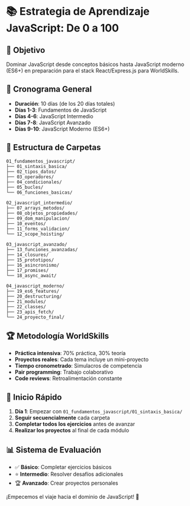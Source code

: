 # 📚 Estrategia de Aprendizaje JavaScript: De 0 a 100

## 🎯 Objetivo

Dominar JavaScript desde conceptos básicos hasta JavaScript moderno (ES6+) en preparación para el stack React/Express.js para WorldSkills.

## 📅 Cronograma General

- **Duración**: 10 días (de los 20 días totales)
- **Días 1-3**: Fundamentos de JavaScript
- **Días 4-6**: JavaScript Intermedio
- **Días 7-8**: JavaScript Avanzado
- **Días 9-10**: JavaScript Moderno (ES6+)

## 📂 Estructura de Carpetas

```
01_fundamentos_javascript/
├── 01_sintaxis_basica/
├── 02_tipos_datos/
├── 03_operadores/
├── 04_condicionales/
├── 05_bucles/
└── 06_funciones_basicas/

02_javascript_intermedio/
├── 07_arrays_metodos/
├── 08_objetos_propiedades/
├── 09_dom_manipulacion/
├── 10_eventos/
├── 11_forms_validacion/
└── 12_scope_hoisting/

03_javascript_avanzado/
├── 13_funciones_avanzadas/
├── 14_closures/
├── 15_prototipos/
├── 16_asincronismo/
├── 17_promises/
└── 18_async_await/

04_javascript_moderno/
├── 19_es6_features/
├── 20_destructuring/
├── 21_modules/
├── 22_classes/
├── 23_apis_fetch/
└── 24_proyecto_final/
```

## 🏆 Metodología WorldSkills

- **Práctica intensiva**: 70% práctica, 30% teoría
- **Proyectos reales**: Cada tema incluye un mini-proyecto
- **Tiempo cronometrado**: Simulacros de competencia
- **Pair programming**: Trabajo colaborativo
- **Code reviews**: Retroalimentación constante

## 🚀 Inicio Rápido

1. **Día 1**: Empezar con `01_fundamentos_javascript/01_sintaxis_basica/`
2. **Seguir secuencialmente** cada carpeta
3. **Completar todos los ejercicios** antes de avanzar
4. **Realizar los proyectos** al final de cada módulo

## 📊 Sistema de Evaluación

- ✅ **Básico**: Completar ejercicios básicos
- ⭐ **Intermedio**: Resolver desafíos adicionales
- 🏆 **Avanzado**: Crear proyectos personales

¡Empecemos el viaje hacia el dominio de JavaScript! 🚀
